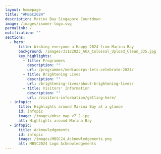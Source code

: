 ```yaml
---
layout: homepage
title: "#MBSC2024"
description: Marina Bay Singapore Countdown
image: /images/isomer-logo.svg
permalink: /
notification: ""
sections:
  - hero:
      title: Wishing everyone a Happy 2024 from Marina Bay
      background: /images/31122023_AUX_Colossal_Upload_Clean_335.jpg
      key_highlights:
        - title: Programmes
          description: ""
          url: /programmes/mediacorps-lets-celebrate-2024/
        - title: Brightening Lives
          description: ""
          url: /brightening-lives/about-brightening-lives/
        - title: Visitors' Information
          description: ""
          url: /visitors-information/getting-here/
  - infopic:
      title: Highlights around Marina Bay at a glance
      id: infopic
      image: /images/mbsc_map_v7_2.jpg
      alt: Highlights around Marina Bay
  - infopic:
      title: Acknowledgements
      id: infopic
      image: /images/MBSC24_Acknowledgements.png
      alt: MBSC2024 Logo Acknowledgements
---
```

